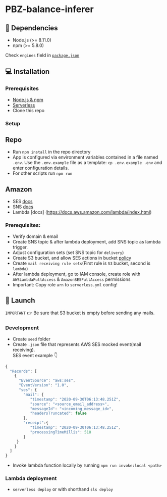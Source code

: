 # PBZ-balance-inferer

## :page_with_curl: Dependencies

- Node.js (>= 8.11.0)
- npm (>= 5.8.0)

Check `engines` field in [`package.json`](package.json)

## :computer: Installation

### Prerequisites

- [Node.js & npm](https://nodejs.org/en/download/)
- [Serverless](https://www.serverless.com/framework/docs/getting-started/)
- Clone this repo

### Setup


## Repo

- Run `npm install` in the repo directory
- App is configured via environment variables contained in a file named `.env`.
  Use the `.env.example` file as a template: `cp .env.example .env` and enter configuration details.
- For other scripts run `npm run`

## Amazon

- SES [docs](https://docs.aws.amazon.com/ses/latest/DeveloperGuide/Welcome.html)
- SNS [docs](https://docs.aws.amazon.com/sns/latest/dg/welcome.html)
- Lambda [docs] (https://docs.aws.amazon.com/lambda/index.html)

### Prerequisites:
  - Verify domain & email
  - Create SNS topic & after lambda deployment, add SNS topic as lambda trigger.
  - Adjust configuration sets (set SNS topic for `delivery`)
  - Create S3 bucket, and allow SES actions in bucket [policy](https://docs.aws.amazon.com/ses/latest/DeveloperGuide/receiving-email-permissions.html)
  - Create `mail receiving rule sets`(First rule is `S3` bucket, second is `lambda`)
  - After lambda deployment, go to IAM console, create role with `AWSLambdaFullAccess` & `AmazonSESFullAccess` permissions
  - Important: Copy role `arn` to `serverless.yml` config!

## :rocket: Launch

`IMPORTANT` :point_right: Be sure that S3 bucket is empty before sending any mails.

### Development

- Create `seed` folder
- Create `.json` file that represents AWS SES mocked event(mail receiving).
<br/>SES event example :point_down:

```javascript
{
  "Records": [
    {
      "EventSource": "aws:ses",
      "EventVersion": "1.0",
      "ses": {
        "mail": {
           "timestamp": "2020-09-30T06:13:48.251Z",
           "source": "<source_email_address>",
           "messageId": "<incoming_message_id>",
           "headersTruncated": false
        },
        "receipt":{
           "timestamp": "2020-09-30T06:13:48.251Z",
           "processingTimeMillis": 518
        }
     }
    }
  ]
}
```

- Invoke lambda function locally by running `npm run invoke:local <path>`

### Lambda deployment

- `serverless deploy` or with shorthand `sls deploy`
